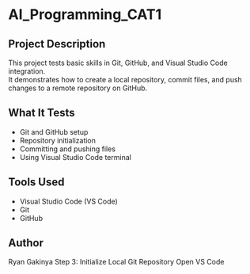 # AI_Programming_CAT1

## Project Description
This project tests basic skills in Git, GitHub, and Visual Studio Code integration.  
It demonstrates how to create a local repository, commit files, and push changes to a remote repository on GitHub.

## What It Tests
- Git and GitHub setup
- Repository initialization
- Committing and pushing files
- Using Visual Studio Code terminal

## Tools Used
- Visual Studio Code (VS Code)
- Git
- GitHub

## Author
Ryan Gakinya
Step 3: Initialize Local Git Repository
Open VS Code

